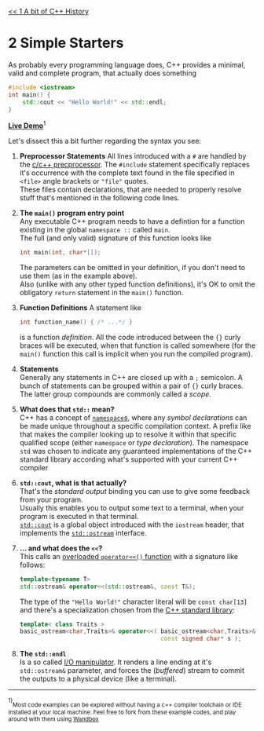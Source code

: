 [<< 1 A bit of C++ History](./1_C++History)

# 2 Simple Starters

As probably every programming language does, C++ provides a minimal, valid and complete program, that actually does something 

```c++
#include <iostream>
int main() {
    std::cout << "Hello World!" << std::endl;
}
```

[**Live Demo**](https://wandbox.org/permlink/AURk59CGTaIBB3oP)<sup>1</sup>

Let's dissect this a bit further regarding the syntax you see:

 1. **Preprocessor Statements**
    All lines introduced with a `#` are handled by the [c/c++ precprocessor](http://en.cppreference.com/w/cpp/preprocessor). The `#include` statement specifically replaces it's occurrence with the complete text found in the file specified in `<file>` angle brackets or `"file"` quotes.  
    These files contain declarations, that are needed to properly resolve stuff that's mentioned in the following code lines.
 2. **The `main()` program entry point**  
    Any executable C++ program needs to have a defintion for a function existing in the global `namespace ::` called `main`.  
    The full (and only valid) signature of this function looks like
    
    ```c++
    int main(int, char*[]);
    ```
    The parameters can be omitted in your definition, if you don't need to use them (as in the example above).  
    Also (unlike with any other typed function definitions), it's OK to omit the obligatory `return` statement in the `main()` function.
 3. **Function Definitions**
    A statement like 
    ```c++
    int function_name() { /* ...*/ }
    ```
    is a function _definition_. All the code introduced between the `{}` curly braces will be executed, when that function is called somewhere (for the `main()` function this call is implicit when you run the compiled program).
 4. **Statements**  
    Generally any statements in C++ are closed up with a `;` semicolon. A bunch of statements can be grouped within a pair of `{}` curly braces. The latter group compounds are commonly called a _scope_.
 5. **What does that `std::` mean?**  
    C++ has a concept of [`namespace`s](http://en.cppreference.com/w/cpp/language/namespace), where any _symbol declarations_ can be made unique throughout a specific compilation context. A prefix like that makes the compiler looking up to resolve it within that specific qualified scope (either `namespace` or _type declaration_).
    The namespace `std` was chosen to indicate any guaranteed implementations of the C++ standard library according what's supported with your current C++ compiler
 6. **`std::cout`, what is that actually?**  
    That's the _standard output_ binding you can use to give some feedback from your program.  
    Usually this enables you to output some text to a terminal, when your program is executed in that terminal.  
   [`std::cout`](http://en.cppreference.com/w/cpp/io/cout) is a global object introduced with the `iostream` header, that implements the [`std::ostream`](http://en.cppreference.com/w/cpp/io/basic_ostream) interface.
 7. **... and what does the `<<`?**  
    This calls an [overloaded `operator<<()` function](http://en.cppreference.com/w/cpp/io/basic_ostream/operator_ltlt) with a signature like follows:
    ```c++
    template<typename T>
    std::ostream& operator<<(std::ostream&, const T&);
    ```
    The type of the `"Hello World!"` character literal will be `const char[13]` and there's a specialization chosen from the [C++ standard library](http://en.cppreference.com/w/cpp/io/basic_ostream/operator_ltlt2):
    
    ```c++
    template< class Traits >
    basic_ostream<char,Traits>& operator<<( basic_ostream<char,Traits>& os, 
                                            const signed char* s );
    ```
 8. **The `std::endl`**  
    Is a so called [I/O manipulator](http://en.cppreference.com/w/cpp/io/manip). It renders a line ending at it's `std::ostream&` parameter, and forces the (_buffered_) stream to commit the outputs to a physical device (like a terminal).
    
    
----------------------------------------------

<sup>1)</sup><sub>Most code examples can be explored without having a c++ compiler toolchain or IDE installed at your local machine. Feel free to fork from these example codes, and play around with them using [Wandbox](https://wandbox.org)</sub>
